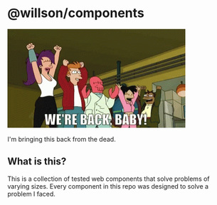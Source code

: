 # @willson/components

![](futurama-were-back-baby.gif)

I'm bringing this back from the dead.

## What is this?

This is a collection of tested web components that solve problems of varying sizes. Every component in this repo was designed to solve a problem I faced.
